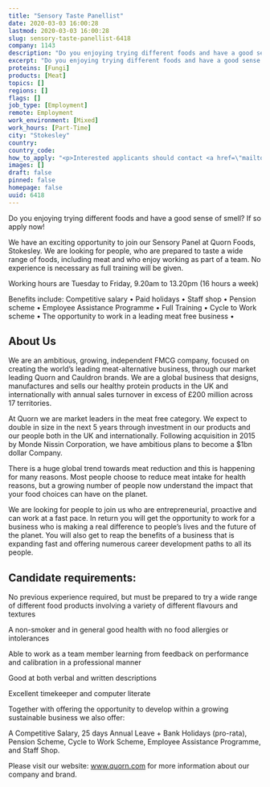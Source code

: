 ```yaml
---
title: "Sensory Taste Panellist"
date: 2020-03-03 16:00:28
lastmod: 2020-03-03 16:00:28
slug: sensory-taste-panellist-6418
company: 1143
description: "Do you enjoying trying different foods and have a good sense of smell? If so apply now!We have an exciting opportunity to join our Sensory Panel at Quorn Foods, Stokesley. We are looking for people, who are prepared to taste a wide range of foods, including meat and who enjoy working as part of a team. No experience is necessary as full training will be given.Working hours are Tuesday to Friday, 9.20am to 13.20pm (16 hours a week)"
excerpt: "Do you enjoying trying different foods and have a good sense of smell? If so apply now!We have an exciting opportunity to join our Sensory Panel at Quorn Foods, Stokesley. We are looking for people, who are prepared to taste a wide range of foods, including meat and who enjoy working as part of a team. No experience is necessary as full training will be given.Working hours are Tuesday to Friday, 9.20am to 13.20pm (16 hours a week)"
proteins: [Fungi]
products: [Meat]
topics: []
regions: []
flags: []
job_type: [Employment]
remote: Employment
work_environment: [Mixed]
work_hours: [Part-Time]
city: "Stokesley"
country: 
country_code: 
how_to_apply: "<p>Interested applicants should contact <a href=\"mailto:hr@quornfoods.com\">hr@quornfoods.com</a> to request an application form. Shortlisted candidates will be then invited to an interview/screening session which will take place in our facilities.</p>"
images: []
draft: false
pinned: false
homepage: false
uuid: 6418
---
```

<p>Do you enjoying trying different foods and have a good sense of smell? If so apply now!</p>
<p>We have an exciting opportunity to join our Sensory Panel at Quorn Foods, Stokesley. We are looking for people, who are prepared to taste a wide range of foods, including meat and who enjoy working as part of a team. No experience is necessary as full training will be given.</p>
<p>Working hours are Tuesday to Friday, 9.20am to 13.20pm (16 hours a week)</p>
<p>Benefits include: Competitive salary • Paid holidays • Staff shop • Pension scheme • Employee Assistance Programme • Full Training • Cycle to Work scheme • The opportunity to work in a leading meat free business •</p>
<h2>About Us</h2>
<p>We are an ambitious, growing, independent FMCG company, focused on creating the world’s leading meat-alternative business, through our market leading Quorn and Cauldron brands. We are a global business that designs, manufactures and sells our healthy protein products in the UK and internationally with annual sales turnover in excess of £200 million across 17 territories.</p>
<p>At Quorn we are market leaders in the meat free category. We expect to double in size in the next 5 years through investment in our products and our people both in the UK and internationally. Following acquisition in 2015 by Monde Nissin Corporation, we have ambitious plans to become a $1bn dollar Company.</p>
<p>There is a huge global trend towards meat reduction and this is happening for many reasons. Most people choose to reduce meat intake for health reasons, but a growing number of people now understand the impact that your food choices can have on the planet.</p>
<p>We are looking for people to join us who are entrepreneurial, proactive and can work at a fast pace. In return you will get the opportunity to work for a business who is making a real difference to people’s lives and the future of the planet. You will also get to reap the benefits of a business that is expanding fast and offering numerous career development paths to all its people.</p>
<h2>Candidate requirements:</h2>
<p>No previous experience required, but must be prepared to try a wide range of different food products involving a variety of different flavours and textures</p>
<p>A non-smoker and in general good health with no food allergies or intolerances</p>
<p>Able to work as a team member learning from feedback on performance and calibration in a professional manner</p>
<p>Good at both verbal and written descriptions</p>
<p>Excellent timekeeper and computer literate</p>
<p>Together with offering the opportunity to develop within a growing sustainable business we also offer:</p>
<p>A Competitive Salary, 25 days Annual Leave + Bank Holidays (pro-rata), Pension Scheme, Cycle to Work Scheme, Employee Assistance Programme, and Staff Shop.</p>
<p>Please visit our website: <a href="http://www.quorn.com">www.quorn.com</a> for more information about our company and brand.</p>
